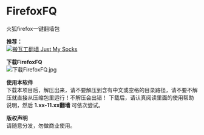 # FirefoxFQ
火狐firefox一键翻墙包

<b>推荐：</b><br>
<a href="https://github.com/killgcd/justmysocks/blob/master/README.md"><img src="https://raw.githubusercontent.com/killgcd/justmysocks/master/images/bwgss.jpg" alt="搬瓦工翻墙 Just My Socks"></a>

<b>下载FirefoxFQ</b><br>
<img src="https://github.com/killgcd/FirefoxFQ/blob/master/%E4%B8%8B%E8%BD%BDFirefoxFQ.jpg?raw=true" alt="下载FirefoxFQ.jpg">

<b>使用本软件</b><br>
下载本项目后，解压出来，请不要解压到含有中文或空格的目录路径，请不要不解压就直接从压缩包里运行！不解压会出错！ 
下载后，请认真阅读里面的使用帮助说明，然后  <b>1.xx-11.xx翻墙</b> 可依次尝试。

<b>版权声明</b><br>
请随意分发，勿做商业使用。
